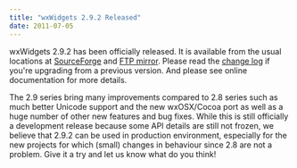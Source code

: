 ```yaml
---
title: "wxWidgets 2.9.2 Released"
date: 2011-07-05
---
```


wxWidgets 2.9.2 has been officially released. It is available from the usual
locations at [SourceForge][1] and [FTP mirror][2]. Please read the
[change log][3] if you're upgrading from a previous version. And please see
online documentation for more details.

<!--more-->

The 2.9 series bring many improvements compared to 2.8 series such as much
better Unicode support and the new wxOSX/Cocoa port as well as a huge number of
other new features and bug fixes. While this is still officially a development
release because some API details are still not frozen, we believe that 2.9.2
can be used in production environment, especially for the new projects for
which (small) changes in behaviour since 2.8 are not a problem. Give it a try
and let us know what do you think!

[1]: https://sourceforge.net/downloads/wxwindows/2.9.2/
[2]: ftp://ftp.wxwidgets.org/pub/2.9.2/
[3]: https://sourceforge.net/projects/wxwindows/files/2.9.2/changes.txt